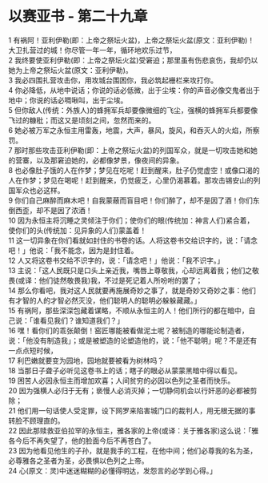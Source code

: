 # 以赛亚书 - 第二十九章
  
 1 有祸阿！亚利伊勒(即：上帝之祭坛火盆)，上帝之祭坛火盆(原文：亚利伊勒)！大卫扎营过的城！你尽管一年一年，循环地欢乐过节，  
 2 我终要使亚利伊勒(即：上帝之祭坛火盆)受窘迫；那里虽有伤悲哀伤，我却仍以她为上帝之祭坛火盆(原文：亚利伊勒)。  
 3 我必四围扎营攻击你，用攻城台围困你，我必筑起栅栏来攻打你。  
 4 你必降低，从地中说话；你说的话必低微，出于尘埃：你的声音必像交鬼者出于地中；你说的话必啁啾叫，出于尘埃。  
 5 但你敌人(传统：外族人)的蜂拥军兵却要像微细的飞尘，强横的蜂拥军兵都要像飞过的糠秕；而这又是顷刻之间，忽然而来的。  
 6 她必被万军之永恒主用雷轰，地震，大声，暴风，旋风，和吞灭人的火焰，所察罚。  
 7 那时那些攻击亚利伊勒(即：上帝之祭坛火盆)的列国军众，就是一切攻击她和她的营寨，以及那窘迫她的，必都像梦景，像夜间的异象。  
 8 也必像肚子饿的人在作梦；梦见在吃呢！赶到醒来，肚子仍觉虚空！或像口渴的人在作梦；梦见在喝呢！赶到醒来，仍觉疲乏，心里仍渴慕着。那攻击锡安山的列国军众也必这样。  
 9 你们自己麻醉而麻木吧！自我蒙蔽而盲目吧！你们醉了，却不是因了酒！你们东倒西歪，却不是因了浓酒！  
 10 因为永恒主将沉睡之灵倾注于你们；使你们的眼(传统加：神言人们)紧合着，使你们的头(传统加：见异象的人们)蒙盖着！  
 11 这一切异象在你们看就如封住的书卷的话。人将这卷书交给识字的，说：「请念吧！」他说：「我不能念，因为是封住着。  
 12 人又将这卷书交给不识字的，说：「请念吧！」他说：「我不识字。」  
 13 主说：「这人民既只是口头上亲近我，嘴唇上尊敬我，心却远离着我；他们之敬畏(或译：他们徒然敬畏我)我，不过是死记着人所吩咐的罢了；  
 14 那么你看吧，我对这人民就要再施展奇妙之事了，就是奇妙又奇妙之事：他们有才智的人的才智必然灭没，他们聪明人的聪明必躲躲藏藏。」  
 15 有祸阿，那些深深包藏着谋略，不顺从永恒主的人！他们所行的都在暗中，自己说：「谁看见我们？谁知道我们？」  
 16 嘿！看你们的乖张颠倒！窑匠哪能被看做泥土呢？被制造的哪能论制造者，说：「他没有制造我」；或是被塑造的论塑造他的，说：「他不聪明」呢？不是还有一点点短时候，  
 17 利巴嫩就要变为园地，园地就要被看为树林吗？  
 18 当那日子聋子必听见这卷书上的话；瞎子的眼必从蒙蒙黑暗中得以看见。  
 19 困苦人必因永恒主而增加欢喜；人间贫穷的必因以色列之圣者而快乐。  
 20 因为强横人必归于无有；亵慢人必消灭掉；一切静伺机会以行奸恶的必都被剪除；  
 21 他们用一句话使人受定罪，设下网罗来陷害城门口的裁判人，用无根无据的事转脸不顾理直的。  
 22 因此那赎救亚伯拉罕的永恒主，雅各家的上帝(或译：关于雅各家)这么说：「雅各今后不再失望了，他的脸面今后不再苍白了。  
 23 因为他看见他生的子孙，就是我手的工程，在他中间；他们必尊我的名为圣，必尊雅各之圣者为圣，必畏惧以色列之上帝。  
 24 心(原文：灵)中迷迷糊糊的必懂得明达，发怨言的必学到心得。」